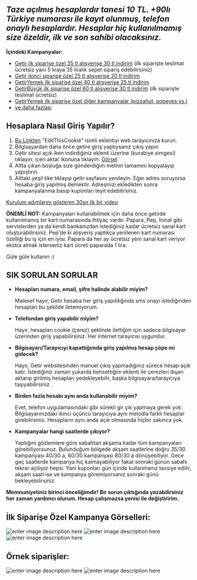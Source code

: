 ## ***Taze açılmış hesaplardır tanesi 10 TL. +90lı Türkiye numarası ile kayıt olunmuş, telefon onaylı hesaplardır. Hesaplar hiç kullanılmamış size özeldir, ilk ve son sahibi olacaksınız.***

  
**İçindeki Kampanyalar:**  

 - [Getir ilk siparişe özel 35 tl alışverişe 30 tl indirim](https://imgyukle.com/i/1SyuM) (ilk siparişte teslimat ücretsiz yani 5 liraya 35 liralık sepet sipariş edebilirsiniz)  
 - [Getir ikinci siparişe özel 25 tl alışverişe 20 tl indirim](https://imgyukle.com/i/1SCph)  
 - [GetirYemek ilk siparişe özel 40 tl alışverişe 25 tl indirim](https://imgyukle.com/i/UHiu8)
 - [GetirBüyük ilk siparişe özel 60 tl alışverişe 30 tl indirim](https://imgyukle.com/i/1SCph) (ilk siparişte teslimat ücretsiz)
 - [GetirYemek ilk siparişe özel diğer kampanyalar (pizzahut, popeyes vs.)](https://imgyukle.com/i/1SOxI)  
 - [ve daha fazlası](https://imgyukle.com/i/1SG0R) 

 


**Hesaplara Nasıl Giriş Yapılır?** 
-
 1. [Bu Linkten](https://chrome.google.com/webstore/detail/editthiscookie/fngmhnnpilhplaeedifhccceomclgfbg?hl=tr) "EditThisCookie" isimli eklentiyi web tarayıcınıza kurun.  
 2.  Bilgisayardan daha önce getire giriş yaptıysanız çıkış yapın  
 3.  Getir sitesi açık iken indirdiğiniz eklenti üzerine (kurabiye simgesi) tıklayın, içeri aktar ikonuna tıklayın: [Görsel](https://imgyukle.com/i/1O8u0)  
 4.  Altta çıkan boşluğa size gönderdiğim metnin tamamını kopyalayıp yapıştırın.  
 5. Alttaki yeşil tike tıklayıp getir sayfasını yenileyin. Eğer adres soruyorsa hesaba giriş yapılmış demektir. Adresinizi ekledikten sonra kampanyalarıma basıp kuponları teyit edebilirsiniz.

[Kurulum adımlarını gösteren 30sn lik bir video](https://www.youtube.com/watch?v=y8RkBQxU1o8)


**ÖNEMLİ NOT:** Kampanyaları kullanabilmek için daha önce getirde kullanılmamış bir kart numarasında ihtiyaç vardır. Papara, Pep, İninal gibi servislerden ya da kendi bankanızdan istediğiniz kadar ücretsiz sanal kart oluşturabilirsiniz. Pep'de ki alışveriş yaptıkça yenilenen kart numarası özelliği bu iş için en iyisi. Papara da her ay ücretsiz yeni sanal kart veriyor ekstra almak isterseniz kart ücreti paparada 1 lira.
  
Güle güle kullanın :) 

**SIK SORULAN SORULAR**
 - 

- **Hesapları numara, email, şifre halinde alabilir miyim?**

	Malesef hayır, Getir hesaba her giriş yapıldığında sms onayı istediğinden hesapları bu şekilde iletemiyorum.
		
- **Telefondan giriş yapabilir miyim?**

	Hayır, hesapları cookie (çerez) şeklinde ilettiğim için sadece bilgisayar üzerinden giriş yapabilirsiniz. Her internet tarayıcısı uygundur.
	
- **Bilgisayarı/Tarayıcıyı kapattığımda giriş yapılmış hesap çöpe mi gidecek?**

	Hayır, Getir websitesinden manuel çıkış yapmadığınız sürece hesap açık kalır. İstediğiniz zaman yukarda behsettiğim eklenti ile çerezleri dışarı aktarıp girilmiş hesapları yedekleyebilir, başka bilgisayara/tarayıcıya taşıyabilirsiniz.
	
- **Birden fazla hesabı aynı anda kullanabilir miyim?**

	Evet, telefon uygulamasındaki gibi sürekli gir çık yapmaya gerek yok. Bilgisayarınızdaki ikinci üçüncü tarayıcıya aynı metodla farklı hesaplar girebilirsiniz. Hesapların aynı anda açık olmasında hiçbir sakınca yok.

- **Kampanyalar hangi saatlerde çıkıyor?**

	Yaptığım gözlemlere göre sabahtan akşama kadar tüm kampanyaları görebiliyorsunuz. Bulunduğum bölgede akşam saatlerine doğru 35/30 kampanyası 40/30 a, 60/30 kampanyası 80/30 a dönüşebiliyor. Gece geç saatlerde kampanya hiç kalmayabiliyor fakat sonraki günün sabahı tekrar açılıyor hepsi. Yani kuponları gün içinde kullanmanız tavsiye edilir, akşam saati ise ve kampanya göremiyorsanız sonraki günü bekleyebilirsiniz.
	
 **Memnuniyetiniz birinci önceliğimdir! Bir sorun çıktığında yazabilirsiniz her zaman yardımcı olurum. Hesap çalışmazsa yenisi ile değiştiririm.**
 

## İlk Siparişe Özel Kampanya Görselleri:

![enter image description here](https://imgyukle.com/f/2021/09/01/UHXaM.jpg)
![enter image description here](https://imgyukle.com/f/2021/08/27/1SOxI.jpg)![enter image description here](https://imgyukle.com/f/2021/08/27/1SG0R.jpg)


## Örnek siparişler:

![enter image description here](https://imgyukle.com/f/2021/08/27/1uP51.jpg)
![enter image description here](https://imgyukle.com/f/2021/08/27/1SA0A.jpg)
